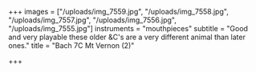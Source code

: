 +++
images = ["/uploads/img_7559.jpg", "/uploads/img_7558.jpg", "/uploads/img_7557.jpg", "/uploads/img_7556.jpg", "/uploads/img_7555.jpg"]
instruments = "mouthpieces"
subtitle = "Good and very playable these older &C's are a very different animal than later ones."
title = "Bach 7C Mt Vernon (2)"

+++
